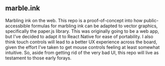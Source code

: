 ## marble.ink
Marbling ink on the web. 
This repo is a proof-of-concept into how public-accessbible formulas for marbling ink can be adapted to vector graphics, specifically the paper.js library. This was originally going to be a web app, but I've decided to adapt it to React Native for ease of portability. I also think touch controls will lead to a better UX experience across the board, given the effort I've taken to get mouse controls feeling at least somewhat intuitive. 
So, aside from getting rid of the very bad UI, this repo will live as testament to those early forays. 
